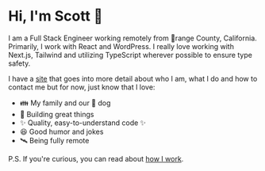 # Hi, I'm Scott :wave:

I am a Full Stack Engineer working remotely from 🍊range County, California. Primarily, I work with React and WordPress. I really love working with Next.js, Tailwind and utilizing TypeScript wherever possible to ensure type safety.

I have a [site](https://tdlm.github.io/) that goes into more detail about who I am, what I do and how to contact me but for now, just know that I love:

- 👪 My family and our 🐶 dog
- 🔨 Building great things
- ✨ Quality, easy-to-understand code ✨
- 😆 Good humor and jokes
- 🛰️ Being fully remote

P.S. If you're curious, you can read about [how I work](https://gist.github.com/tdlm/3cb67429e01212f921aace4e1af100a6).

<!--
**tdlm/tdlm** is a ✨ _special_ ✨ repository because its `README.md` (this file) appears on your GitHub profile.

Here are some ideas to get you started:

- 🔭 I’m currently working on ...
- 🌱 I’m currently learning ...
- 👯 I’m looking to collaborate on ...
- 🤔 I’m looking for help with ...
- 💬 Ask me about ...
- 📫 How to reach me: ...
- 😄 Pronouns: ...
- ⚡ Fun fact: ...
-->
